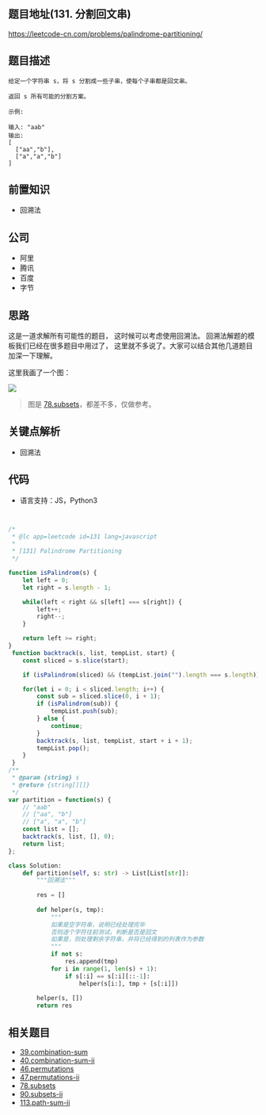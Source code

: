 
## 题目地址(131. 分割回文串)

https://leetcode-cn.com/problems/palindrome-partitioning/

## 题目描述

```
给定一个字符串 s，将 s 分割成一些子串，使每个子串都是回文串。

返回 s 所有可能的分割方案。

示例:

输入: "aab"
输出:
[
  ["aa","b"],
  ["a","a","b"]
]

```

## 前置知识

- 回溯法

## 公司

- 阿里
- 腾讯
- 百度
- 字节

## 思路

这是一道求解所有可能性的题目， 这时候可以考虑使用回溯法。 回溯法解题的模板我们已经在很多题目中用过了，
这里就不多说了。大家可以结合其他几道题目加深一下理解。


这里我画了一个图：

![](https://tva1.sinaimg.cn/large/007S8ZIlly1ghlty0bvj4j31190u0jw4.jpg)

> 图是 [78.subsets](https://github.com/azl397985856/leetcode/blob/master/problems/78.subsets.md)，都差不多，仅做参考。


## 关键点解析

- 回溯法

## 代码

* 语言支持：JS，Python3

```js


/*
 * @lc app=leetcode id=131 lang=javascript
 *
 * [131] Palindrome Partitioning
 */

function isPalindrom(s) {
    let left = 0;
    let right = s.length - 1;

    while(left < right && s[left] === s[right]) {
        left++;
        right--;
    }

    return left >= right;
}
 function backtrack(s, list, tempList, start) {
    const sliced = s.slice(start);

    if (isPalindrom(sliced) && (tempList.join("").length === s.length)) list.push([...tempList]);

    for(let i = 0; i < sliced.length; i++) {
        const sub = sliced.slice(0, i + 1);
        if (isPalindrom(sub)) {
            tempList.push(sub);
        } else {
            continue;
        }
        backtrack(s, list, tempList, start + i + 1);
        tempList.pop();
    }
 }
/**
 * @param {string} s
 * @return {string[][]}
 */
var partition = function(s) {
    // "aab"
    // ["aa", "b"]
    // ["a", "a", "b"]
    const list = [];
    backtrack(s, list, [], 0);
    return list;
};


```
```python
class Solution:
    def partition(self, s: str) -> List[List[str]]:
        """回溯法"""
        
        res = []
        
        def helper(s, tmp):
            """
            如果是空字符串，说明已经处理完毕
            否则逐个字符往前测试，判断是否是回文
            如果是，则处理剩余字符串，并将已经得到的列表作为参数
            """
            if not s:
                res.append(tmp)
            for i in range(1, len(s) + 1):
                if s[:i] == s[:i][::-1]:
                    helper(s[i:], tmp + [s[:i]])
        
        helper(s, [])
        return res
```

## 相关题目
- [39.combination-sum](./39.combination-sum.md)
- [40.combination-sum-ii](./40.combination-sum-ii.md)
- [46.permutations](./46.permutations.md)
- [47.permutations-ii](./47.permutations-ii.md)
- [78.subsets](./78.subsets.md)
- [90.subsets-ii](./90.subsets-ii.md)
- [113.path-sum-ii](./113.path-sum-ii.md)


